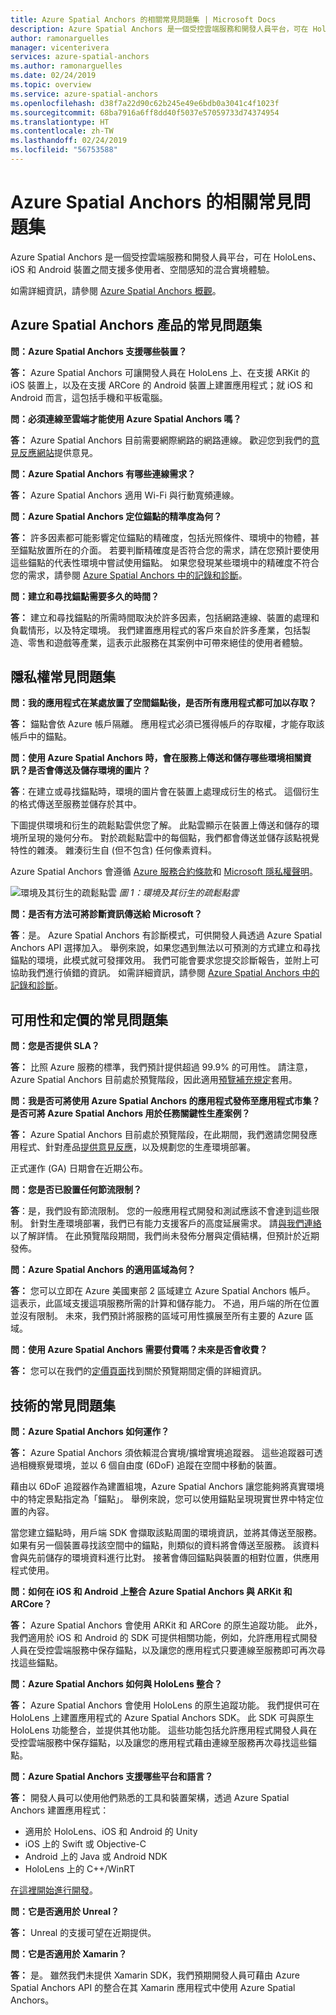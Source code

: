 ```yaml
---
title: Azure Spatial Anchors 的相關常見問題集 | Microsoft Docs
description: Azure Spatial Anchors 是一個受控雲端服務和開發人員平台，可在 HoloLens、iOS 和 Android 裝置之間支援跨裝置、多使用者的混合實境體驗。 這些常見問題集可解決服務在技術方面的相關問題。
author: ramonarguelles
manager: vicenterivera
services: azure-spatial-anchors
ms.author: ramonarguelles
ms.date: 02/24/2019
ms.topic: overview
ms.service: azure-spatial-anchors
ms.openlocfilehash: d38f7a22d90c62b245e49e6bdb0a3041c4f1023f
ms.sourcegitcommit: 68ba7916a6ff8dd40f5037e57059733d74374954
ms.translationtype: HT
ms.contentlocale: zh-TW
ms.lasthandoff: 02/24/2019
ms.locfileid: "56753588"
---
```

# <a name="frequently-asked-questions-about-azure-spatial-anchors"></a>Azure Spatial Anchors 的相關常見問題集

Azure Spatial Anchors 是一個受控雲端服務和開發人員平台，可在 HoloLens、iOS 和 Android 裝置之間支援多使用者、空間感知的混合實境體驗。

如需詳細資訊，請參閱 [Azure Spatial Anchors 概觀](overview.md)。

## <a name="azure-spatial-anchors-product-faqs"></a>Azure Spatial Anchors 產品的常見問題集

**問：Azure Spatial Anchors 支援哪些裝置？**

**答：** Azure Spatial Anchors 可讓開發人員在 HoloLens 上、在支援 ARKit 的 iOS 裝置上，以及在支援 ARCore 的 Android 裝置上建置應用程式；就 iOS 和 Android 而言，這包括手機和平板電腦。

**問：必須連線至雲端才能使用 Azure Spatial Anchors 嗎？**

**答：** Azure Spatial Anchors 目前需要網際網路的網路連線。 歡迎您到我們的[意見反應網站](https://feedback.azure.com/forums/919252-azure-spatial-anchors)提供意見。

**問：Azure Spatial Anchors 有哪些連線需求？**

**答：** Azure Spatial Anchors 適用 Wi-Fi 與行動寬頻連線。

**問：Azure Spatial Anchors 定位錨點的精準度為何？**

**答：** 許多因素都可能影響定位錨點的精確度，包括光照條件、環境中的物體，甚至錨點放置所在的介面。 若要判斷精確度是否符合您的需求，請在您預計要使用這些錨點的代表性環境中嘗試使用錨點。 如果您發現某些環境中的精確度不符合您的需求，請參閱 [Azure Spatial Anchors 中的記錄和診斷](./concepts/logging-diagnostics.md)。

**問：建立和尋找錨點需要多久的時間？**

**答：** 建立和尋找錨點的所需時間取決於許多因素，包括網路連線、裝置的處理和負載情形，以及特定環境。 我們建置應用程式的客戶來自於許多產業，包括製造、零售和遊戲等產業，這表示此服務在其案例中可帶來絕佳的使用者體驗。

## <a name="privacy-faq"></a>隱私權常見問題集

**問：我的應用程式在某處放置了空間錨點後，是否所有應用程式都可加以存取？**

**答：** 錨點會依 Azure 帳戶隔離。 應用程式必須已獲得帳戶的存取權，才能存取該帳戶中的錨點。

**問：使用 Azure Spatial Anchors 時，會在服務上傳送和儲存哪些環境相關資訊？是否會傳送及儲存環境的圖片？**

**答**：在建立或尋找錨點時，環境的圖片會在裝置上處理成衍生的格式。 這個衍生的格式傳送至服務並儲存於其中。

下圖提供環境和衍生的疏鬆點雲供您了解。 此點雲顯示在裝置上傳送和儲存的環境所呈現的幾何分布。 對於疏鬆點雲中的每個點，我們都會傳送並儲存該點視覺特性的雜湊。 雜湊衍生自 (但不包含) 任何像素資料。

Azure Spatial Anchors 會遵循 [Azure 服務合約條款](https://go.microsoft.com/fwLink/?LinkID=522330&amp;amp;clcid=0x9)和 [Microsoft 隱私權聲明](https://go.microsoft.com/fwlink/?LinkId=521839&amp;clcid=0x409)。

![環境及其衍生的疏鬆點雲](./media/sparce-point-cloud.png)
*圖 1：環境及其衍生的疏鬆點雲*


**問：是否有方法可將診斷資訊傳送給 Microsoft？**

**答**：是。 Azure Spatial Anchors 有診斷模式，可供開發人員透過 Azure Spatial Anchors API 選擇加入。 舉例來說，如果您遇到無法以可預測的方式建立和尋找錨點的環境，此模式就可發揮效用。 我們可能會要求您提交診斷報告，並附上可協助我們進行偵錯的資訊。 如需詳細資訊，請參閱 [Azure Spatial Anchors 中的記錄和診斷](./concepts/logging-diagnostics.md)。

## <a name="availability-and-pricing-faqs"></a>可用性和定價的常見問題集

**問：您是否提供 SLA？**

**答：** 比照 Azure 服務的標準，我們預計提供超過 99.9% 的可用性。 請注意，Azure Spatial Anchors 目前處於預覽階段，因此適用[預覽補充規定](https://azure.microsoft.com/support/legal/preview-supplemental-terms/)套用。

**問：我是否可將使用 Azure Spatial Anchors 的應用程式發佈至應用程式市集？是否可將 Azure Spatial Anchors 用於任務關鍵性生產案例？**

**答：** Azure Spatial Anchors 目前處於預覽階段，在此期間，我們邀請您開發應用程式、針對產品[提供意見反應](https://feedback.azure.com/forums/919252-azure-spatial-anchors)，以及規劃您的生產環境部署。

正式運作 (GA) 日期會在近期公布。

**問：您是否已設置任何節流限制？**
 
**答**：是，我們設有節流限制。  您的一般應用程式開發和測試應該不會達到這些限制。 針對生產環境部署，我們已有能力支援客戶的高度延展需求。 請[與我們連絡](mailto:azuremrs@microsoft.com)以了解詳情。 在此預覽階段期間，我們尚未發佈分層與定價結構，但預計於近期發佈。

**問：Azure Spatial Anchors 的適用區域為何？**

**答：** 您可以立即在 Azure 美國東部 2 區域建立 Azure Spatial Anchors 帳戶。 這表示，此區域支援這項服務所需的計算和儲存能力。 不過，用戶端的所在位置並沒有限制。 未來，我們預計將服務的區域可用性擴展至所有主要的 Azure 區域。

**問：使用 Azure Spatial Anchors 需要付費嗎？未來是否會收費？**

**答：** 您可以在我們的[定價頁面](https://azure.microsoft.com/pricing/details/spatial-anchors/)找到關於預覽期間定價的詳細資訊。

## <a name="technical-faqs"></a>技術的常見問題集

**問：Azure Spatial Anchors 如何運作？**

**答：** Azure Spatial Anchors 須依賴混合實境/擴增實境追蹤器。 這些追蹤器可透過相機察覺環境，並以 6 個自由度 (6DoF) 追蹤在空間中移動的裝置。

藉由以 6DoF 追蹤器作為建置組塊，Azure Spatial Anchors 讓您能夠將真實環境中的特定景點指定為「錨點」。 舉例來說，您可以使用錨點呈現現實世界中特定位置的內容。

當您建立錨點時，用戶端 SDK 會擷取該點周圍的環境資訊，並將其傳送至服務。 如果有另一個裝置尋找該空間中的錨點，則類似的資料將會傳送至服務。 該資料會與先前儲存的環境資料進行比對。 接著會傳回錨點與裝置的相對位置，供應用程式使用。

**問：如何在 iOS 和 Android 上整合 Azure Spatial Anchors 與 ARKit 和 ARCore？**

**答：** Azure Spatial Anchors 會使用 ARKit 和 ARCore 的原生追蹤功能。 此外，我們適用於 iOS 和 Android 的 SDK 可提供相關功能，例如，允許應用程式開發人員在受控雲端服務中保存錨點，以及讓您的應用程式只要連線至服務即可再次尋找這些錨點。

**問：Azure Spatial Anchors 如何與 HoloLens 整合？**

**答：** Azure Spatial Anchors 會使用 HoloLens 的原生追蹤功能。 我們提供可在 HoloLens 上建置應用程式的 Azure Spatial Anchors SDK。 此 SDK 可與原生 HoloLens 功能整合，並提供其他功能。 這些功能包括允許應用程式開發人員在受控雲端服務中保存錨點，以及讓您的應用程式藉由連線至服務再次尋找這些錨點。

**問：Azure Spatial Anchors 支援哪些平台和語言？**

**答：** 開發人員可以使用他們熟悉的工具和裝置架構，透過 Azure Spatial Anchors 建置應用程式：

- 適用於 HoloLens、iOS 和 Android 的 Unity
- iOS 上的 Swift 或 Objective-C
- Android 上的 Java 或 Android NDK
- HoloLens 上的 C++/WinRT

[在這裡開始進行開發](index.yml)。

**問：它是否適用於 Unreal？**

**答：** Unreal 的支援可望在近期提供。

**問：它是否適用於 Xamarin？**

**答：** 是。 雖然我們未提供 Xamarin SDK，我們預期開發人員可藉由 Azure Spatial Anchors API 的整合在其 Xamarin 應用程式中使用 Azure Spatial Anchors。
